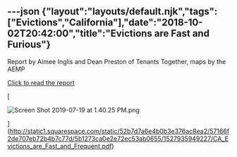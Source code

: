 ---json
{"layout":"layouts/default.njk","tags":["Evictions","California"],"date":"2018-10-02T20:42:00","title":"Evictions are Fast and Furious"}
---

Report by Aimee Inglis and Dean Preston of Tenants Together, maps by the AEMP

[Click to read the report](http://static1.squarespace.com/static/52b7d7a6e4b0b3e376ac8ea2/57166f2de707eb72b4b7c77d/5b1273ca0e2e72ec53ab0655/1527935949227/CA_Evictions_are_Fast_and_Frequent.pdf)

[

![Screen Shot 2019-07-19 at 1.40.25 PM.png](https://images.squarespace-cdn.com/content/v1/52b7d7a6e4b0b3e376ac8ea2/1563568854674-MLDDOC6T1NN3BWBAUBDC/ke17ZwdGBToddI8pDm48kJ4n3Z4NCs0n2PB9k2sxi4tZw-zPPgdn4jUwVcJE1ZvWQUxwkmyExglNqGp0IvTJZUJFbgE-7XRK3dMEBRBhUpzd2JzwZ14sHtRBiTPmEhR4DhWVwzrYdvUCZo8Cm6UkMc1T20kAxZaQLU2Oxi1W-fA/Screen+Shot+2019-07-19+at+1.40.25+PM.png)

](http://static1.squarespace.com/static/52b7d7a6e4b0b3e376ac8ea2/57166f2de707eb72b4b7c77d/5b1273ca0e2e72ec53ab0655/1527935949227/CA_Evictions_are_Fast_and_Frequent.pdf)